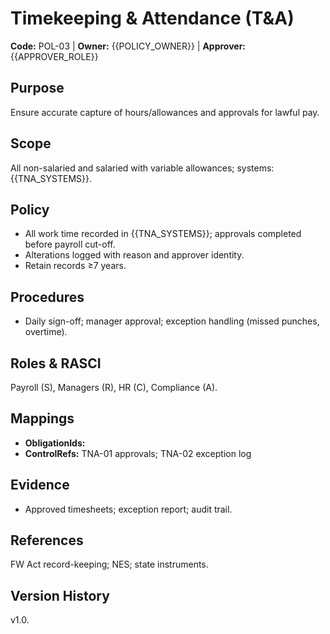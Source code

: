 # Timekeeping & Attendance (T&A)

**Code:** POL-03 | **Owner:** {{POLICY_OWNER}} | **Approver:** {{APPROVER_ROLE}}

## Purpose
Ensure accurate capture of hours/allowances and approvals for lawful pay.

## Scope
All non-salaried and salaried with variable allowances; systems: {{TNA_SYSTEMS}}.

## Policy
- All work time recorded in {{TNA_SYSTEMS}}; approvals completed before payroll cut-off.
- Alterations logged with reason and approver identity.
- Retain records ≥7 years.

## Procedures
- Daily sign-off; manager approval; exception handling (missed punches, overtime).

## Roles & RASCI
Payroll (S), Managers (R), HR (C), Compliance (A).

## Mappings
- **ObligationIds:**  
- **ControlRefs:** TNA-01 approvals; TNA-02 exception log

## Evidence
- Approved timesheets; exception report; audit trail.

## References
FW Act record-keeping; NES; state instruments.

## Version History
v1.0.
